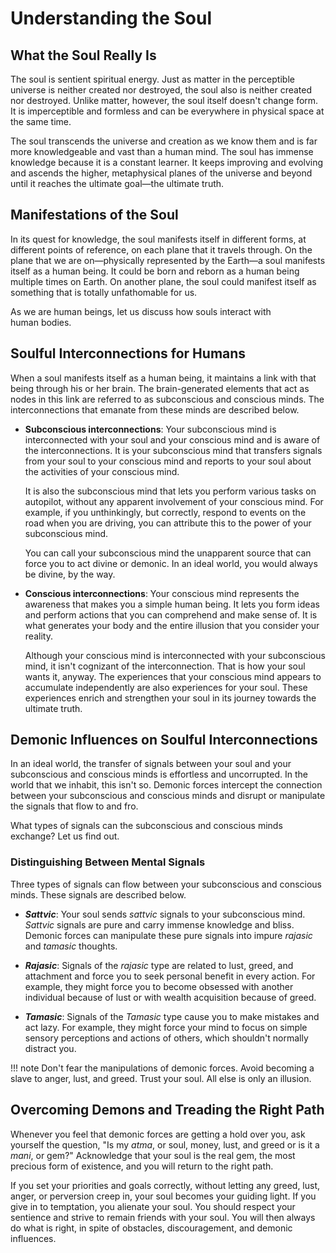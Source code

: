 # Understanding the&nbsp;Soul&nbsp;

## What the Soul Really&nbsp;Is

The soul is sentient spiritual energy. Just as matter in the perceptible universe is neither created nor destroyed, the soul also is neither created nor destroyed. Unlike matter, however, the soul itself doesn't change form. It is imperceptible and formless and can be everywhere in physical space at the same&nbsp;time.

The soul transcends the universe and creation as we know them and is far more knowledgeable and vast than a human mind. The soul has immense knowledge because it is a constant learner. It keeps improving and evolving and ascends the higher, metaphysical planes of the universe and beyond until it reaches the ultimate goal—the ultimate&nbsp;truth.

## Manifestations of the&nbsp;Soul

In its quest for knowledge, the soul manifests itself in different forms, at different points of reference, on each plane that it travels through. On the plane that we are on—physically represented by the Earth—a soul manifests itself as a human being. It could be born and reborn as a human being multiple times on Earth. On another plane, the soul could manifest itself as something that is totally unfathomable&nbsp;for&nbsp;us.

As we are human beings, let us discuss how souls interact with human&nbsp;bodies.

## Soulful Interconnections for&nbsp;Humans

When a soul manifests itself as a human being, it maintains a link with that being through his or her brain. The brain-generated elements that act as nodes in this link are referred to as subconscious and conscious minds. The interconnections that emanate from these minds are described&nbsp;below.

* **Subconscious interconnections**: Your subconscious mind is interconnected with your soul and your conscious mind and is aware of the interconnections. It is your subconscious mind that transfers signals from your soul to your conscious mind and reports to your soul about the activities of your conscious&nbsp;mind.  
  
    It is also the subconscious mind that lets you perform various tasks on autopilot, without any apparent involvement of your conscious mind. For example, if you unthinkingly, but correctly, respond to events on the road when you are driving, you can attribute this to the power of your subconscious&nbsp;mind.
    
    You can call your subconscious mind the unapparent source that can force you to act divine or demonic. In an ideal world, you would always be divine, by&nbsp;the&nbsp;way.
  
* **Conscious interconnections**: Your conscious mind represents the awareness that makes you a simple human being. It lets you form ideas and perform actions that you can comprehend and make sense of. It is what generates your body and the entire illusion that you consider your reality.
  
    Although your conscious mind is interconnected with your subconscious mind, it isn't cognizant of the interconnection. That is how your soul wants it, anyway. The experiences that your conscious mind appears to accumulate independently are also experiences for your soul. These experiences enrich and strengthen your soul in its journey towards the ultimate&nbsp;truth.

## Demonic Influences on Soulful Interconnections

In an ideal world, the transfer of signals between your soul and your subconscious and conscious minds is effortless and uncorrupted. In the world that we inhabit, this isn't so. Demonic forces intercept the connection between your subconscious and conscious minds and disrupt or manipulate the signals that flow to&nbsp;and&nbsp;fro.

What types of signals can the subconscious and conscious minds exchange? Let us find&nbsp;out.

### Distinguishing Between Mental Signals

Three types of signals can flow between your subconscious and conscious minds. These signals are described&nbsp;below.

* ***Sattvic***: Your soul sends *sattvic* signals to your subconscious mind. *Sattvic* signals are pure and carry immense knowledge and bliss. Demonic forces can manipulate these pure signals into impure *rajasic* and *tamasic* thoughts.

* ***Rajasic***: Signals of the *rajasic* type are related to lust, greed, and attachment and force you to seek personal benefit in every action. For example, they might force you to become obsessed with another individual because of lust or with wealth acquisition because of&nbsp;greed.
* ***Tamasic***: Signals of the *Tamasic* type cause you to make mistakes and act&nbsp;lazy. For example, they might force your mind to focus on simple sensory perceptions and actions of others, which shouldn't normally distract&nbsp;you.

!!! note
    Don't fear the manipulations of demonic forces. Avoid becoming a slave to anger, lust, and greed. Trust your soul. All else is only an illusion.

## Overcoming Demons and Treading the Right&nbsp;Path

Whenever you feel that demonic forces are getting a hold over you, ask yourself the question, "Is my *atma*, or soul, money, lust, and greed or is it a *mani*, or gem?" Acknowledge that your soul is the real gem, the most precious form of existence, and you will return to the right&nbsp;path.

If you set your priorities and goals correctly, without letting any greed, lust, anger, or perversion creep in, your soul becomes your guiding light. If you give in to temptation, you alienate your soul. You should respect your sentience and strive to remain friends with your soul. You will then always do what is right, in spite of obstacles, discouragement, and demonic influences.
